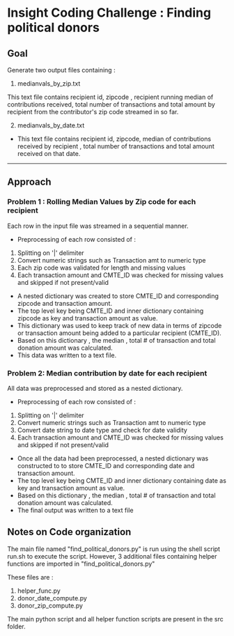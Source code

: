 # Insight Coding Challenge : Finding political donors

## Goal

Generate two output files containing :

1. medianvals_by_zip.txt


This text file contains recipient id, zipcode , recipient running median of contributions received, total number of transactions and total amount by recipient from the contributor's zip code streamed in so far.


2. medianvals_by_date.txt

- This text file contains recipient id, zipcode, median of contributions received by recipient , total number of transactions and total amount received on that date.

---

## Approach

### Problem 1 : Rolling Median Values by Zip code for each recipient

Each row in the input file was streamed in a sequential manner.

- Preprocessing of each row consisted of :

1. Splitting on '|' delimiter
2. Convert numeric strings such as Transaction amt to numeric type
3. Each zip code was validated for length and missing values
4. Each transaction amount and CMTE_ID was checked for missing values and skipped if not present/valid

- A nested dictionary was created to store CMTE_ID and corresponding zipcode and transaction amount.
- The top level key being CMTE_ID and inner dictionary containing zipcode as key and transaction amount as value.
- This dictionary was used to keep track of new data in terms of zipcode or transaction amount  being added to a particular recipient (CMTE_ID).
- Based on this dictionary , the median , total # of transaction and total donation amount was calculated.
- This data was written to a text file.

### Problem 2: Median contribution by date for each recipient

All data was preprocessed and stored as a nested dictionary.

- Preprocessing of each row consisted of :

1. Splitting on '|' delimiter
2. Convert numeric strings such as Transaction amt to numeric type
3. Convert date string to date type and check for date validity
4. Each transaction amount and CMTE_ID was checked for missing values and skipped if not present/valid

- Once all the data had been preprocessed, a nested dictionary was constructed to to store CMTE_ID and corresponding date and transaction amount.
- The top level key being CMTE_ID and inner dictionary containing date as key and transaction amount as value.
- Based on this dictionary , the median , total # of transaction and total donation amount was calculated.
- The final output was written to a text file

## Notes on Code organization

The main file named "find_political_donors.py" is run using the shell script run.sh to execute the script. However, 3 additional files containing helper functions are imported in "find_political_donors.py"

These files are :
1. helper_func.py
2. donor_date_compute.py
3. donor_zip_compute.py

The main python script and all helper function scripts are present in the src folder.

